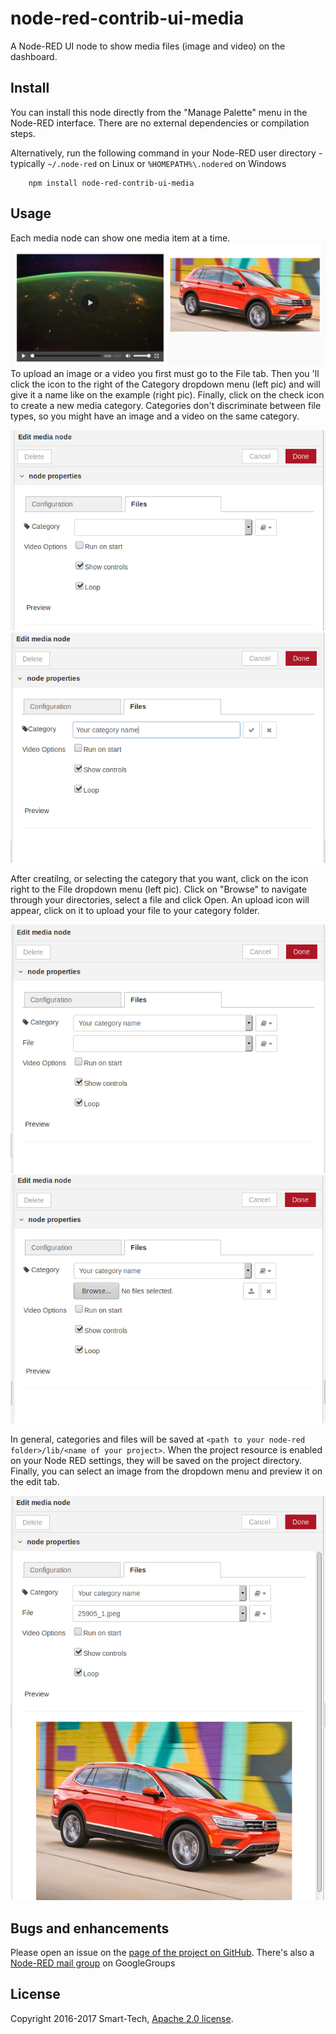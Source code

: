 node-red-contrib-ui-media
=====================
A Node-RED UI node to show media files (image and video) on the dashboard.

Install
-----------

You can install this node directly from the "Manage Palette" menu in the Node-RED interface. There are no external dependencies or compilation steps.

Alternatively, run the following command in your Node-RED user directory - typically `~/.node-red` on Linux or `%HOMEPATH%\.nodered` on Windows

        npm install node-red-contrib-ui-media

Usage
-----------

Each media node can show one media item at a time. 
![example](/images/example_pic.png)
To upload an image or a video you first must go to the File tab. Then you 'll click the icon to the right of the Category dropdown menu (left pic) and  will give it a name like on the example (right pic). Finally, click on the check icon to create a new media category. Categories don't discriminate between file types, so you might have an image and a video on the same category.


![](/images/example_create_category_1.png)
![](/images/example_create_category_2.png)

After creatilng, or selecting the category that you want, click on the icon right to the File dropdown menu (left pic). Click on "Browse" to navigate through your directories, select a file and click Open. An upload icon will appear, click on it to upload your file to your category folder. 

![category3](/images/example_create_category_3.png)
![category4](/images/example_create_category_4.png)

In general, categories and files will be saved at `<path to your node-red folder>/lib/<name of your project>`. When the project resource is enabled on your Node RED settings, they will be saved on the project directory. Finally, you can select an image from the dropdown menu and preview it on the edit tab.

![category5](/images/example_create_category_5.png)

Bugs and enhancements
-----------

Please open an issue on the [page of the project on GitHub](https://github.com/netsmarttech/node-red-contrib-s7). There's also a [Node-RED mail group](https://groups.google.com/forum/#!forum/node-red) on GoogleGroups

License
-----------
Copyright 2016-2017 Smart-Tech, [Apache 2.0 license](LICENSE).